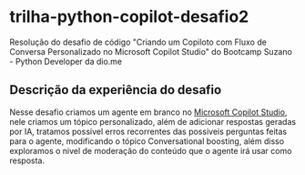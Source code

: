 # trilha-python-copilot-desafio2
Resolução do desafio de código "Criando um Copiloto com Fluxo de Conversa Personalizado no Microsoft Copilot Studio" do Bootcamp Suzano - Python Developer da dio.me

## Descrição da experiência do desafio
Nesse desafio criamos um agente em branco no [Microsoft Copilot Studio](https://www.microsoft.com/pt-br/microsoft-copilot/microsoft-copilot-studio), nele criamos um tópico personalizado, além de adicionar respostas geradas por IA, tratamos possivel erros recorrentes das possiveis perguntas feitas para o agente, modificando o tópico Conversational boosting, além disso exploramos o nivel de moderação do conteúdo que o agente irá usar como resposta.
